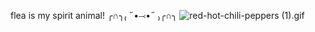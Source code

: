 flea is my spirit animal! ╭∩╮₍ ˶•⤙•˶ ₎╭∩╮
![red-hot-chili-peppers (1).gif](https://github.com/user-attachments/assets/01af3443-028d-443d-98b8-dbdc822365ad)




